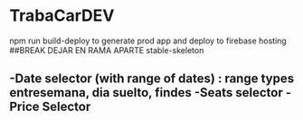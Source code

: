 # TrabaCarDEV

npm run build-deploy to generate prod app and deploy to firebase hosting
##BREAK DEJAR EN RAMA APARTE stable-skeleton

-Date selector (with range of dates) : range types entresemana, dia suelto, findes
-Seats selector
-Price Selector
-

